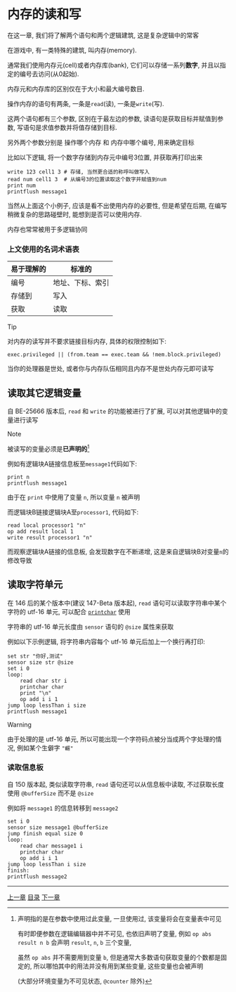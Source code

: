 # 内存的读和写
在这一章, 我们将了解两个语句和两个逻辑建筑, 这是复杂逻辑中的常客

在游戏中, 有一类特殊的建筑, 叫内存(memory).

通常我们使用内存元(cell)或者内存库(bank), 它们可以存储一系列**数字**,
并且以指定的编号去访问(从0起始).

内存元和内存库的区别仅在于大小和最大编号数目.

操作内存的语句有两条, 一条是`read`(读), 一条是`write`(写).

这两个语句都有三个参数, 区别在于最左边的参数,
读语句是获取目标并赋值到参数, 写语句是求值参数并将值存储到目标.

另外两个参数分别是 操作哪个内存 和 内存中哪个编号, 用来确定目标

比如以下逻辑, 将一个数字存储到内存元中编号3位置, 并获取再打印出来

```gas
write 123 cell1 3 # 存储, 当然更合适的称呼叫做写入
read num cell1 3  # 从编号3的位置读取这个数字并赋值到num
print num
printflush message1
```

当然从上面这个小例子, 应该是看不出使用内存的必要性,
但是希望在后期, 在编写稍微复杂的思路碰壁时, 能想到是否可以使用内存.

内存也常常被用于多逻辑协同

### 上文使用的名词术语表
| 易于理解的 | 标准的           |
| ---        | ---              |
| 编号       | 地址、下标、索引 |
| 存储到     | 写入             |
| 获取       | 读取             |

> [!TIP]
> 对内存的读写并不要求链接目标内存, 具体的权限控制如下:
>
> `exec.privileged || (from.team == exec.team && !mem.block.privileged)`
>
> 当你的处理器是世处, 或者你与内存队伍相同且内存不是世处内存元即可读写


读取其它逻辑变量
-------------------------------------------------------------------------------
自 BE-25666 版本后, `read` 和 `write` 的功能被进行了扩展,
可以对其他逻辑中的变量进行读写

> [!NOTE]
> 被读写的变量必须是**已声明的**[^1]

例如有逻辑块A链接信息板至`message1`代码如下:
```gas
print n
printflush message1
```
由于在 `print` 中使用了变量 `n`, 所以变量 `n` 被声明

而逻辑块B链接逻辑块A至`processor1`, 代码如下:
```gas
read local processor1 "n"
op add result local 1
write result processor1 "n"
```

而观察逻辑块A链接的信息板, 会发现数字在不断递增,
这是来自逻辑块B对变量`n`的修改导致


[^1]: 声明指的是在参数中使用过此变量, 一旦使用过, 该变量将会在变量表中可见

      有时即便参数在逻辑编辑器中并不可见, 也依旧声明了变量,
      例如 `op abs result n b` 会声明 `result`, `n`, `b` 三个变量,

      虽然 `op abs` 并不需要用到变量 `b`,
      但是通常大多数语句获取变量的个数都是固定的,
      所以哪怕其中的用法并没有用到某些变量, 这些变量也会被声明

      (大部分环境变量为不可见状态, `@counter` 除外)


读取字符单元
-------------------------------------------------------------------------------
在 146 后的某个版本中(建议 147-Beta 版本起),
`read` 语句可以读取字符串中某个字符的 utf-16 单元,
可以配合 [`printchar`](./07-print-and-draw.md#打印字符) 使用

字符串的 utf-16 单元长度由 `sensor` 语句的 `@size` 属性来获取

例如以下示例逻辑, 将字符串内容每个 utf-16 单元后加上一个换行再打印:

```gas
set str "你好,测试"
sensor size str @size
set i 0
loop:
    read char str i
    printchar char
    print "\n"
    op add i i 1
jump loop lessThan i size
printflush message1
```

> [!WARNING]
> 由于处理的是 utf-16 单元, 所以可能出现一个字符码点被分当成两个字处理的情况,
> 例如某个生僻字 `"𪙛"`


### 读取信息板
自 150 版本起, 类似读取字符串, `read` 语句还可以从信息板中读取,
不过获取长度使用 `@bufferSize` 而不是 `@size`

例如将 `message1` 的信息转移到 `message2`

```gas
set i 0
sensor size message1 @bufferSize
jump finish equal size 0
loop:
    read char message1 i
    printchar char
    op add i i 1
jump loop lessThan i size
finish:
printflush message2
```


---
[上一章](./10-control.md)
[目录](./README.md)
[下一章](./12-other-control-flow.md)
